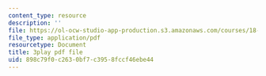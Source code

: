```yaml
---
content_type: resource
description: ''
file: https://ol-ocw-studio-app-production.s3.amazonaws.com/courses/18-01sc-single-variable-calculus-fall-2010/898c79f0c2630bf7c3958fccf46ebe44_4Q37iOyBq44.pdf
file_type: application/pdf
resourcetype: Document
title: 3play pdf file
uid: 898c79f0-c263-0bf7-c395-8fccf46ebe44
---
```

